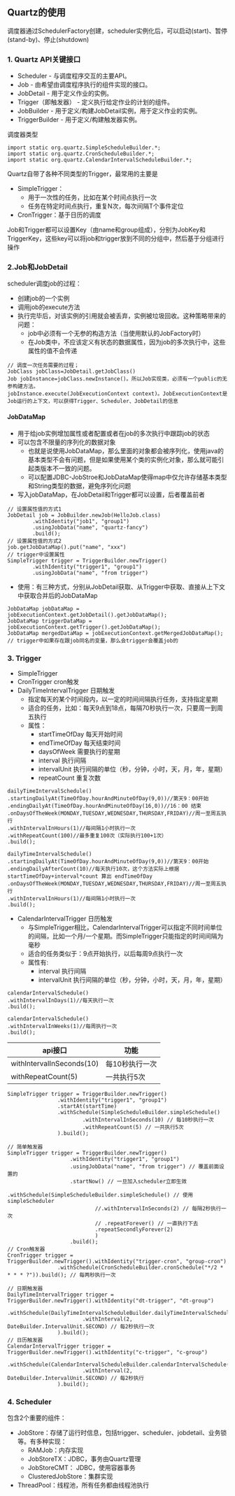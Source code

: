 ## Quartz的使用

调度器通过SchedulerFactory创建，scheduler实例化后，可以启动(start)、暂停(stand-by)、停止(shutdown)

### 1. Quartz API关键接口
- Scheduler - 与调度程序交互的主要API。
- Job - 由希望由调度程序执行的组件实现的接口。
- JobDetail - 用于定义作业的实例。
- Trigger（即触发器） - 定义执行给定作业的计划的组件。
- JobBuilder - 用于定义/构建JobDetail实例，用于定义作业的实例。
- TriggerBuilder - 用于定义/构建触发器实例。


调度器类型
```
import static org.quartz.SimpleScheduleBuilder.*;
import static org.quartz.CronScheduleBuilder.*;
import static org.quartz.CalendarIntervalScheduleBuilder.*;
```


Quartz自带了各种不同类型的Trigger，最常用的主要是
- SimpleTrigger：
    - 用于一次性的任务，比如在某个时间点执行一次
    - 任务在特定时间点执行，重复N次，每次间隔T个事件定位
- CronTrigger：基于日历的调度


Job和Trigger都可以设置Key（由name和group组成），分别为JobKey和TriggerKey，这些key可以将job和trigger放到不同的分组中，然后基于分组进行操作

### 2.Job和JobDetail

scheduler调度job的过程：
- 创建job的一个实例
- 调用job的execute方法
- 执行完毕后，对该实例的引用就会被丢弃，实例被垃圾回收。这种策略带来的问题：
    - job中必须有一个无参的构造方法（当使用默认的JobFactory时）
    - 在Job类中，不应该定义有状态的数据属性，因为job的多次执行中，这些属性的值不会传递
```
// 调度一次任务需要的过程；
JobClass jobClass=JobDetail.getJobClass()
Job jobInstance=jobClass.newInstance()。所以Job实现类，必须有一个public的无参构建方法。
jobInstance.execute(JobExecutionContext context)。JobExecutionContext是Job运行的上下文，可以获得Trigger、Scheduler、JobDetail的信息
```

#### JobDataMap
- 用于给job实例增加属性或者配置或者在job的多次执行中跟踪job的状态
- 可以包含不限量的序列化的数据对象
    - 也就是说使用JobDataMap，那么里面的对象都会被序列化，使用java的基本类型不会有问题，但是如果使用某个类的实例化对象，那么就可能引起类版本不一致的问题。
    - 可以配置JDBC-JobStroe和JobDataMap使得map中仅允许存储基本类型和String类型的数据，避免序列化问题
- 写入jobDataMap，在JobDetail和Trigger都可以设置，后者覆盖前者
```
// 设置属性值的方式1
JobDetail job = JobBuilder.newJob(HelloJob.class) 
        .withIdentity("job1", "group1")
        .usingJobData("name", "quartz-fancy")
        .build();
// 设置属性值的方式2 
job.getJobDataMap().put("name", "xxx")
// trigger中设置属性
SimpleTrigger trigger = TriggerBuilder.newTrigger()
        .withIdentity("trigger1", "group1")
        .usingJobData("name", "from trigger") 
```
- 使用：有三种方式，分别从JobDetail获取、从Trigger中获取、直接从上下文中获取合并后的JobDataMap
```
JobDataMap jobDataMap = jobExecutionContext.getJobDetail().getJobDataMap();
JobDataMap triggerDataMap = jobExecutionContext.getTrigger().getJobDataMap();
JobDataMap mergedDataMap = jobExecutionContext.getMergedJobDataMap(); // trigger中如果存在跟job同名的变量，那么会trigger会覆盖job的
```


### 3. Trigger
- SimpleTrigger
- CronTrigger cron触发
- DailyTimeIntervalTrigger 日期触发
    - 指定每天的某个时间段内，以一定的时间间隔执行任务，支持指定星期
    - 适合的任务，比如：每天9点到18点，每隔70秒执行一次，只要周一到周五执行
    - 属性：
        - startTimeOfDay 每天开始时间
        - endTimeOfDay 每天结束时间
        - daysOfWeek 需要执行的星期
        - interval 执行间隔
        - intervalUnit 执行间隔的单位（秒，分钟，小时，天，月，年，星期）
        - repeatCount 重复次数
```
dailyTimeIntervalSchedule()
.startingDailyAt(TimeOfDay.hourAndMinuteOfDay(9,0))//第天9：00开始
.endingDailyAt(TimeOfDay.hourAndMinuteOfDay(16,0))//16：00 结束 
.onDaysOfTheWeek(MONDAY,TUESDAY,WEDNESDAY,THURSDAY,FRIDAY)//周一至周五执行
.withIntervalInHours(1)//每间隔1小时执行一次
.withRepeatCount(100)//最多重复100次（实际执行100+1次）
.build();

dailyTimeIntervalSchedule()
.startingDailyAt(TimeOfDay.hourAndMinuteOfDay(9,0))//第天9：00开始
.endingDailyAfterCount(10)//每天执行10次，这个方法实际上根据 startTimeOfDay+interval*count 算出 endTimeOfDay
.onDaysOfTheWeek(MONDAY,TUESDAY,WEDNESDAY,THURSDAY,FRIDAY)//周一至周五执行
.withIntervalInHours(1)//每间隔1小时执行一次
.build();
```
- CalendarIntervalTrigger 日历触发
    - 与SimpleTrigger相比，CalendarIntervalTrigger可以指定不同时间单位的间隔，比如一个月/一个星期。而SimpleTrigger只能指定的时间间隔为毫秒
    - 适合的任务类似于：9点开始执行，以后每周9点执行一次
    - 属性有:
        - interval 执行间隔
        - intervalUnit 执行间隔的单位（秒，分钟，小时，天，月，年，星期）
```
calendarIntervalSchedule()
.withIntervalInDays(1)//每天执行一次
.build();

calendarIntervalSchedule()
.withIntervalInWeeks(1)//每周执行一次
.build();
```


api接口 | 功能
--- | ---
withIntervalInSeconds(10) | 每10秒执行一次
withRepeatCount(5) | 一共执行5次

```
SimpleTrigger trigger = TriggerBuilder.newTrigger()
                .withIdentity("trigger1", "group1")
                .startAt(startTime)
                .withSchedule(SimpleScheduleBuilder.simpleSchedule()
                        .withIntervalInSeconds(10) // 每10秒执行一次
                        .withRepeatCount(5) // 一共执行5次
                ).build();

// 简单触发器
SimpleTrigger trigger = TriggerBuilder.newTrigger()
                    .withIdentity("trigger1", "group1")
                    .usingJobData("name", "from trigger") // 覆盖前面设置的
                    .startNow() // 一旦加入scheduler立即生效
                    .withSchedule(SimpleScheduleBuilder.simpleSchedule() // 使用simpleScheduler
                            //.withIntervalInSeconds(2) // 每隔2秒执行一次
                            // .repeatForever() // 一直执行下去
                            .repeatSecondlyForever(2)
                            )
                    .build();
// Cron触发器                    
CronTrigger trigger = TriggerBuilder.newTrigger().withIdentity("trigger-cron", "group-cron")
                .withSchedule(CronScheduleBuilder.cronSchedule("*/2 * * * * ?")).build(); // 每两秒执行一次

// 日期触发器
DailyTimeIntervalTrigger trigger = TriggerBuilder.newTrigger().withIdentity("dt-trigger", "dt-group")
                .withSchedule(DailyTimeIntervalScheduleBuilder.dailyTimeIntervalSchedule()
                        .withInterval(2, DateBuilder.IntervalUnit.SECOND) // 每2秒执行一次
                ).build();
// 日历触发器
CalendarIntervalTrigger trigger = TriggerBuilder.newTrigger().withIdentity("c-trigger", "c-group")
                .withSchedule(CalendarIntervalScheduleBuilder.calendarIntervalSchedule()
                        .withInterval(2, DateBuilder.IntervalUnit.SECOND) // 每2秒执行
                ).build();
```

### 4. Scheduler
包含2个重要的组件：
- JobStore：存储了运行时信息，包括trigger、scheduler、jobdetail、业务锁等。有多种实现：
    - RAMJob：内存实现
    - JobStoreTX：JDBC，事务由Quartz管理
    - JobStoreCMT： JDBC，使用容器事务
    - ClusteredJobStore：集群实现
- ThreadPool：线程池，所有任务都由线程池执行

